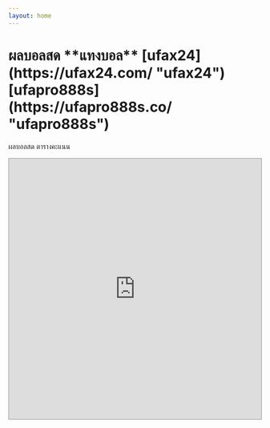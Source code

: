 ```yaml
---
layout: home
---
```


<div class="container max-w-screen-md py-24 md:py-28 mx-auto px-4 sm:px-6 lg:px-8">
<h1 class="text-4xl font-black">ผลบอลสด **แทงบอล**
[ufax24](https://ufax24.com/  "ufax24")
[ufapro888s](https://ufapro888s.co/ "ufapro888s")
</h1>
    <p class="content-text text-lg mt-6">
    ผลบอลสด ตารางคะแนน
    </p>
<style> #iframe-score108{ margin:0px; border: 1px solid #999; } </style>
<iframe id="iframe-score108" width="100%" height="520" frameborder="0" scrolling="no" src="https://www.score108.com/soccer/scoreAPI" ></iframe> 
</div>